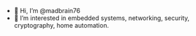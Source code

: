 - 👋 Hi, I’m @madbrain76
- 👀 I’m interested in embedded systems, networking, security, cryptography, home automation.
